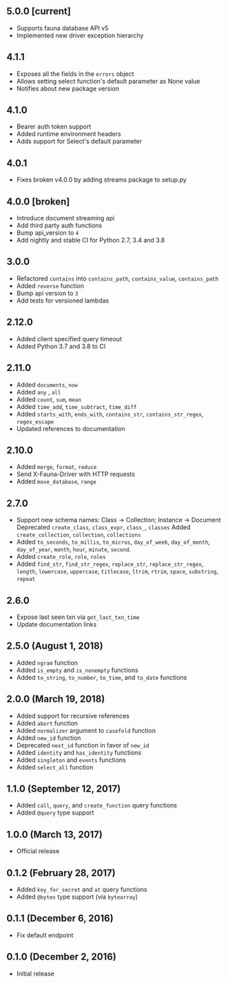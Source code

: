 ## 5.0.0 [current]
- Supports fauna database API v5
- Implemented new driver exception hierarchy

## 4.1.1
- Exposes all the fields in the `errors` object
- Allows setting select function's default parameter as None value 
- Notifies about new package version

## 4.1.0
- Bearer auth token support
- Added runtime environment headers
- Adds support for Select's default parameter

## 4.0.1
- Fixes broken v4.0.0 by adding streams package to setup.py

## 4.0.0 [broken]
- Introduce document streaming api
- Add third party auth functions
- Bump api_version to `4`
- Add nightly and stable CI for Python 2.7, 3.4 and 3.8

## 3.0.0

- Refactored `contains` into `contains_path`, `contains_value`, `contains_path`
- Added `reverse` function
- Bump api version to `3`
- Add tests for versioned lambdas

## 2.12.0

- Added client specified query timeout
- Added Python 3.7 and 3.8 to CI

## 2.11.0

- Added `documents`, `now`
- Added `any` , `all`
- Added `count`, `sum`, `mean`
- Added `time_add`, `time_subtract`, `time_diff`
- Added `starts_with`, `ends_with`, `contains_str`, `contains_str_regex`, `regex_escape`
- Updated references to documentation

## 2.10.0
- Added `merge`, `format`, `reduce`
- Send X-Fauna-Driver with HTTP requests
- Added `move_database`, `range`

## 2.7.0
- Support new schema names: Class -> Collection; Instance -> Document
  Deprecated `create_class`, `class_expr`, `class_`, `classes`
  Added `create_collection`, `collection`, `collections`
- Added `to_seconds`, `to_millis`, `to_micros`, `day_of_week`, `day_of_month`, `day_of_year`, `month`, `hour`, `minute`, `second`.
- Added `create_role`, `role`, `roles`
- Added `find_str`, `find_str_regex`, `replace_str`, `replace_str_regex`,   `length`, `lowercase`, `uppercase`, `titlecase`, `ltrim`, `rtrim`, `space`, `substring`, `repeat`

## 2.6.0
- Expose last seen txn via `get_last_txn_time`
- Update documentation links

## 2.5.0 (August 1, 2018)
- Added `ngram` function
- Added `is_empty` and `is_nonempty` functions
- Added `to_string`, `to_number`, `to_time`, and `to_date` functions

## 2.0.0 (March 19, 2018)

- Added support for recursive references
- Added `abort` function
- Added `normalizer` argument to `casefold` function
- Added `new_id` function
- Deprecated `next_id` function in favor of `new_id`
- Added `identity` and `has_identity` functions
- Added `singleton` and `events` functions
- Added `select_all` function

## 1.1.0 (September 12, 2017)

- Added `call`, `query`, and `create_function` query functions
- Added `@query` type support

## 1.0.0 (March 13, 2017)

- Official release

## 0.1.2 (February 28, 2017)

- Added `key_for_secret` and `at` query functions
- Added `@bytes` type support (via `bytearray`)

## 0.1.1 (December 6, 2016)

- Fix default endpoint

## 0.1.0 (December 2, 2016)

- Initial release
